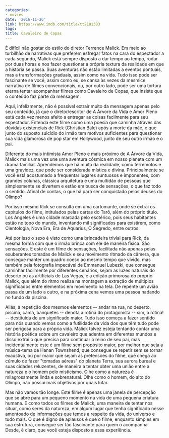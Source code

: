 ```yaml
---
categories:
- movies
date: '2016-11-26'
link: https://www.imdb.com/title/tt2101383
tags:
title: Cavaleiro de Copas
---
```


É difícil não gostar do estilo do diretor Terrence Malick. Em meio ao turbilhão de narrativas que preferem esfregar fatos na cara do espectador a cada segundo, Malick está sempre disposto a dar tempo ao tempo, rodar por duas horas e nos fazer questionar a própria textura da realidade em que a história se passa. Suas aventuras não estão limitadas a eventos pontuais, mas a transformações graduais, assim como na vida. Tudo isso pode ser fascinante se você, assim como eu, se cansa às vezes da mesmice narrativa de filmes convencionais, ou, por outro lado, pode ser uma tortura eterna tentar acompanhar filmes como Cavaleiro de Copas, que insiste que o conteúdo faz parte da mensagem.

Aqui, infelizmente, não é possível extrair muito da mensagem apenas pelo seu conteúdo, já que o diretor/escritor de A Árvore da Vida e Amor Pleno está cada vez menos afeito a entregar as coisas facilmente para seu espectador. Entenda este filme como uma poesia que caminha através das dúvidas existenciais de Rick (Christian Bale) após a morte da mãe, e que junto do suposto suicídio do irmão tem motivos suficientes para questionar sua vida glamorosa de pop star em Hollywood, junto de seu outro irmão e o pai.

Diferente do mais intimista Amor Pleno e mais próximo de A Árvore da Vida, Malick mais uma vez une uma aventura cósmica em nosso planeta com um drama familiar. Aprendemos que há muito da realidade, como terremotos e uma gravidez, que pode ser considerada mística e divina. Principalmente se você está acostumado a frequentar lugares suntuosos e imponentes, com grandes colunas, clássica arquitetura e uma multidão de pessoas que simplesmente se divertem e estão em busca de sensações, o que faz todo o sentido. Afinal de contas, o que há para ser conquistado pelos deuses do Olimpo?

Por isso mesmo Rick se consulta em uma cartomante, onde se extrai os capítulos do filme, intitulados pelas cartas do Tarô, além do próprio título. Los Angeles é uma cidade marcada pelo esotérico, pois seus habitantes estão no topo do mundo, inventando mil significados para existirem, como Cientologia, Nova Era, Era de Aquarius, O Segredo, entre outros.

Até por isso o sexo é visto como uma brincadeira trivial para Rick, da mesma forma com que o irmão brinca com ele de maneira física. São sensações. E este é um filme de sensações, facilitada não apenas pelas exuberantes tomadas de Malick e seu movimento ritmado da câmera, que consegue manter um quadro coeso ao mesmo tempo que vívido, mas também pela fotografia impecável de Emmanuel Lubezki, que consegue caminhar facilmente por diferentes cenários, sejam as luzes naturais do deserto ou as artificiais de Las Vegas, e a edição primorosa do próprio Malick, que além do ritmo realiza na montagem a extração de múltiplos significados entre elementos em movimento na tela. De repente um avião passa de um lado a outro, e na próxima cena vemos uma pessoa nadando no fundo da piscina.

Aliás, a repetição dos mesmos elementos -- andar na rua, no deserto, piscina, cama, banquetes -- denota a rotina do protagonista -- sim, a rotina! -- destituída de um significado maior. Tudo isso começa a fazer sentido para nós quando vemos como a futilidade da vida dos que têm tudo pode ser perigosa para a própria vida. Malick talvez esteja tentando contar uma história poética sobre um cavaleiro que adentra em diferentes mundos e disso extrai o que precisa para continuar o reino de seu pai, mas incidentalmente este é um filme sem propósito maior, por melhor que seja a música-tema de Hanan Townshend, que consegue se repetir sem se tornar exaustiva, ou por maior que sejam as pretensões do filme, que chega ao cúmulo de fazer "tomadas aéreas" do planeta Terra, sua aurora bureal e suas cidades reluzentes, de maneira a tentar obter uma união entre a natureza e o homem pelo misticismo. Olhe como a natureza é milagrosamente linda e sobrenatural. Olhe como o homem, do alto do Olimpo, não possui mais objetivos por quais lutar.

Mas não vamos tão longe. Este filme é apenas uma janela de percepção que se abre para um pequeno momento na vida de uma pequena criatura humana. E como todos os filmes de Malick, uma maneira de tentar nos situar, como seres da natureza, em algum lugar que tenha significado nesse amontoado de informações que temos a respeito da vida, do universo e tudo mais. O que é digno de aplausos é que o filme, enquanto simples em sua estrutura, consegue ser tão fascinante para quem o acompanha. Desde, é claro, que você esteja disposto a essa experiência.

